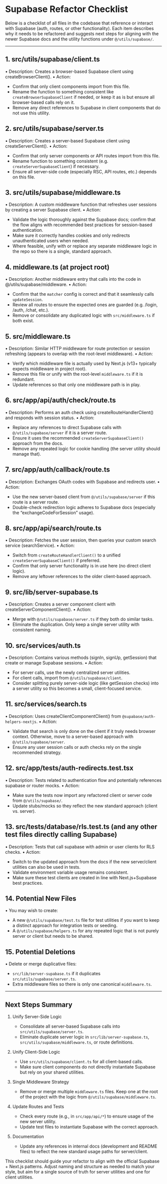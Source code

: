 # Supabase Refactor Checklist

Below is a checklist of all files in the codebase that reference or interact with Supabase (auth, routes, or other functionality). Each item describes why it needs to be refactored and suggests next steps for aligning with the newer Supabase docs and the utility functions under `@/utils/supabase/`.

---

## 1. src/utils/supabase/client.ts
• Description: Creates a browser-based Supabase client using createBrowserClient().
• Action:  
  - Confirm that only client components import from this file.  
  - Rename the function to something consistent like `createBrowserSupabaseClient` if needed, or keep it as is but ensure all browser-based calls rely on it.  
  - Remove any direct references to Supabase in client components that do not use this utility.  

## 2. src/utils/supabase/server.ts
• Description: Creates a server-based Supabase client using createServerClient().
• Action:  
  - Confirm that only server components or API routes import from this file.  
  - Rename function to something consistent (e.g. `createServerSupabaseClient`) if necessary.  
  - Ensure all server-side code (especially RSC, API routes, etc.) depends on this file.  

## 3. src/utils/supabase/middleware.ts
• Description: A custom middleware function that refreshes user sessions by creating a server Supabase client.
• Action:  
  - Validate the logic thoroughly against the Supabase docs; confirm that the flow aligns with recommended best practices for session-based authentication.  
  - Make sure it correctly handles cookies and only redirects unauthenticated users when needed.  
  - Where feasible, unify with or replace any separate middleware logic in the repo so there is a single, standard approach.  

## 4. middleware.ts (at project root)
• Description: Another middleware entry that calls into the code in @/utils/supabase/middleware.
• Action:  
  - Confirm that the `matcher` config is correct and that it seamlessly calls `updateSession`.  
  - Review all routes to ensure the expected ones are guarded (e.g. /login, /auth, /chat, etc.).  
  - Remove or consolidate any duplicated logic with `src/middleware.ts` if both exist.  

## 5. src/middleware.ts
• Description: Similar HTTP middleware for route protection or session refreshing (appears to overlap with the root-level middleware).
• Action:  
  - Verify which middleware file is actually used by Next.js (v13+ typically expects middleware in project root).  
  - Remove this file or unify with the root-level `middleware.ts` if it is redundant.  
  - Update references so that only one middleware path is in play.  

## 6. src/app/api/auth/check/route.ts
• Description: Performs an auth check using createRouteHandlerClient() and responds with session status.
• Action:  
  - Replace any references to direct Supabase calls with `@/utils/supabase/server` if it is a server route.  
  - Ensure it uses the recommended `createServerSupabaseClient()` approach from the docs.  
  - Remove any repeated logic for cookie handling (the server utility should manage that).  

## 7. src/app/auth/callback/route.ts
• Description: Exchanges OAuth codes with Supabase and redirects user.
• Action:  
  - Use the new server-based client from `@/utils/supabase/server` if this route is a server route.  
  - Double-check redirection logic adheres to Supabase docs (especially the “exchangeCodeForSession” usage).  

## 8. src/app/api/search/route.ts
• Description: Fetches the user session, then queries your custom search service (searchService).
• Action:  
  - Switch from `createRouteHandlerClient()` to a unified `createServerSupabaseClient()` if preferred.  
  - Confirm that only server functionality is in use here (no direct client logic).  
  - Remove any leftover references to the older client-based approach.  

## 9. src/lib/server-supabase.ts
• Description: Creates a server component client with createServerComponentClient().
• Action:  
  - Merge with `@/utils/supabase/server.ts` if they both do similar tasks.  
  - Eliminate the duplication. Only keep a single server utility with consistent naming.  

## 10. src/services/auth.ts
• Description: Contains various methods (signIn, signUp, getSession) that create or manage Supabase sessions.
• Action:  
  - For server calls, use the newly centralized server utilities.  
  - For client calls, import from `@/utils/supabase/client`.  
  - Consider splitting purely server-side logic (like getSession checks) into a server utility so this becomes a small, client-focused service.  

## 11. src/services/search.ts
• Description: Uses createClientComponentClient() from `@supabase/auth-helpers-nextjs`.
• Action:  
  - Validate that search is only done on the client if it truly needs browser context. Otherwise, move to a server-based approach with `@/utils/supabase/server`.  
  - Ensure any user session calls or auth checks rely on the single recommended strategy.  

## 12. src/app/__tests__/auth-redirects.test.tsx
• Description: Tests related to authentication flow and potentially references supabase or router mocks.
• Action:  
  - Make sure the tests now import any refactored client or server code from `@/utils/supabase/`.  
  - Update stubs/mocks so they reflect the new standard approach (client vs. server).  

## 13. src/tests/database/rls.test.ts (and any other test files directly calling Supabase)
• Description: Tests that call supabase with admin or user clients for RLS checks.
• Action:  
  - Switch to the updated approach from the docs if the new server/client utilities can also be used in tests.  
  - Validate environment variable usage remains consistent.  
  - Make sure these test clients are created in line with Next.js+Supabase best practices.  

## 14. Potential New Files
• You may wish to create:  
  - A new `@/utils/supabase/test.ts` file for test utilities if you want to keep a distinct approach for integration tests or seeding.  
  - A `@/utils/supabase/helpers.ts` for any repeated logic that is not purely server or client but needs to be shared.  

## 15. Potential Deletions
• Delete or merge duplicative files:
  - `src/lib/server-supabase.ts` if it duplicates `src/utils/supabase/server.ts`.  
  - Extra middleware files so there is only one canonical `middleware.ts`.  

---

## Next Steps Summary

1. Unify Server-Side Logic  
   - Consolidate all server-based Supabase calls into `src/utils/supabase/server.ts`.  
   - Eliminate duplicate server logic in `src/lib/server-supabase.ts`, `src/utils/supabase/middleware.ts`, or route definitions.

2. Unify Client-Side Logic  
   - Use `src/utils/supabase/client.ts` for all client-based calls.  
   - Make sure client components do not directly instantiate Supabase but rely on your shared utilities.

3. Single Middleware Strategy  
   - Remove or merge multiple `middleware.ts` files. Keep one at the root of the project with the logic from `@/utils/supabase/middleware.ts`.

4. Update Routes and Tests  
   - Check every route (e.g., in `src/app/api/*`) to ensure usage of the new server utility.  
   - Update test files to instantiate Supabase with the correct approach.

5. Documentation  
   - Update any references in internal docs (development and README files) to reflect the new standard usage paths for server/client.

This checklist should guide your refactor to align with the official Supabase + Next.js patterns. Adjust naming and structure as needed to match your style, but aim for a single source of truth for server utilities and one for client utilities.
